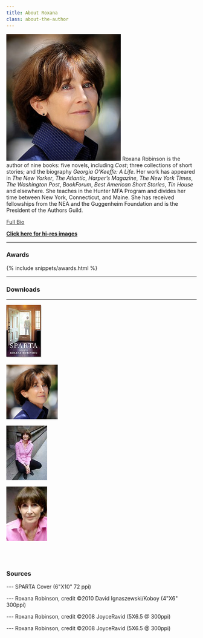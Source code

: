 ```yaml
---
title: About Roxana
class: about-the-author
---
```



![Roxana](/uploads/robinson1_si-303x335.jpg) Roxana Robinson is the author of nine books: five novels, including *Cost*; three collections of short stories; and the biography *Georgia O’Keeffe: A Life*. Her work has appeared in *The New Yorker*, *The Atlantic*, *Harper’s Magazine*, *The New York Times*, *The Washington Post*, *BookForum*, *Best American Short Stories*, *Tin House* and elsewhere. She teaches in the Hunter MFA Program and divides her time between New York, Connecticut, and Maine. She has received fellowships from the NEA and the Guggenheim Foundation and is the President of the Authors Guild.

<a href="/biography/">Full Bio</a>

<a href="#downloads"><strong>Click here for hi-res images</strong></a>
<hr>

### Awards

{% include snippets/awards.html %}
<hr>

### Downloads
<hr>

<a href="/uploads/sparta_robinson_275x400.jpg"></a>
<a href="/uploads/sparta_robinson_275x400.jpg"><img src="/uploads/sparta_robinson_95x140.jpg" alt="SPARTA Cover"></a>



<a href="/uploads/Roxana-ROBINSON-14David-Ignaszewski-koboy_LG-crop.jpg" title="from the Sparta Jacket Cover Roxana Robinson"><em></em></a>
<a href="/uploads/Roxana-ROBINSON-14David-Ignaszewski-koboy_LG-crop.jpg" title="from the Sparta Jacket Cover Roxana Robinson"><em><img src="/uploads/Roxana-ROBINSON-14David-Ignaszewski-koboy_LG-crop136x144.jpg" alt="Roxana Robinson Portrait"></em></a>



<a href="/uploads/Robinson_JoyceRavid.jpg"></a>
<a href="/uploads/Robinson_JoyceRavid.jpg"><img src="/uploads/Robinson_thmb_JoyceRavid.jpg" alt=""></a>



<a href="/uploads/Robinson2_JoyceRavid.jpg"></a>
<a href="/uploads/Robinson2_JoyceRavid.jpg"><img src="/uploads/Robinson2_thmb_JoyceRavid.jpg" alt=""></a>


<div style="width:100%;clear:both;margin:2em 0;">&nbsp;</div>

### Sources

--- SPARTA Cover (6"X10" 72 ppi)

--- Roxana Robinson, credit ©2010 David Ignaszewski/Koboy (4"X6" 300ppi)

--- Roxana Robinson, credit ©2008 JoyceRavid (5X6.5 @ 300ppi)

--- Roxana Robinson, credit ©2008 JoyceRavid (5X6.5 @ 300ppi)